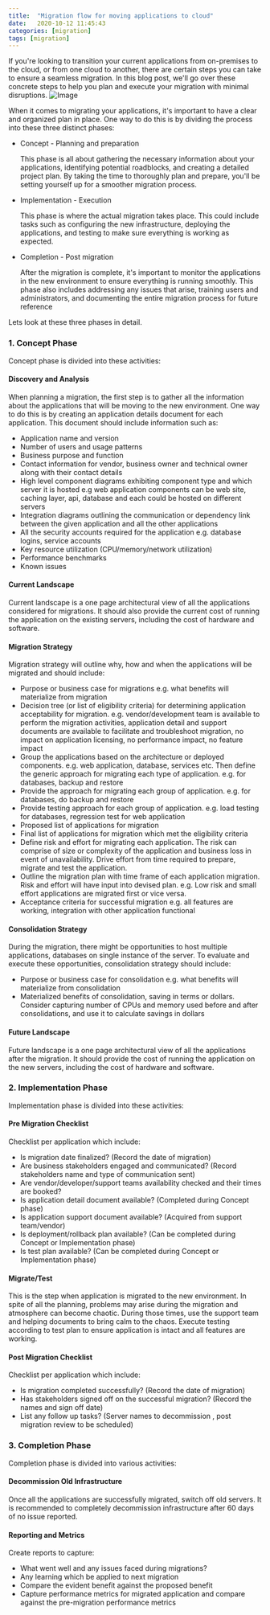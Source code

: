 ```yaml
---
title:  "Migration flow for moving applications to cloud"
date:   2020-10-12 11:45:43
categories: [migration]
tags: [migration]	
---
```

<p>
If you're looking to transition your current applications from on-premises to the cloud, or from one cloud to another, there are certain steps you can take to ensure a seamless migration. In this blog post, we'll go over these concrete steps to help you plan and execute your migration with minimal disruptions.
<img src="{{ site.baseurl }}/images/blog/migration-flow/migration-and-consolidation-flow.PNG" class="fullsize-image" alt="Image">
</p>

<p>
When it comes to migrating your applications, it's important to have a clear and organized plan in place. One way to do this is by dividing the process into these three distinct phases:
<ul>
<li>Concept - Planning and preparation</li>
<p>This phase is all about gathering the necessary information about your applications, identifying potential roadblocks, and creating a detailed project plan. By taking the time to thoroughly plan and prepare, you'll be setting yourself up for a smoother migration process.</p>
<li>Implementation - Execution</li>
<p>This phase is where the actual migration takes place. This could include tasks such as configuring the new infrastructure, deploying the applications, and testing to make sure everything is working as expected.</p>
<li>Completion - Post migration</li>
<p>After the migration is complete, it's important to monitor the applications in the new environment to ensure everything is running smoothly. This phase also includes addressing any issues that arise, training users and administrators, and documenting the entire migration process for future reference</p>
</ul>
</p>
<p>Lets look at these three phases in detail.</p>
<h3>1. Concept Phase</h3>
Concept phase is divided into these activities:
<h4>Discovery and Analysis</h4>
<p>
When planning a migration, the first step is to gather all the information about the applications that will be moving to the new environment. One way to do this is by creating an application details document for each application. This document should include information such as:
<ul>
<li>Application name and version</li>
<li>Number of users and usage patterns</li>
<li>Business purpose and function</li>
<li>Contact information for vendor, business owner and technical owner along with their contact details</li>
<li>High level component diagrams exhibiting component type and which server it is hosted e.g web application components can be web site, caching layer, api, database and each could be hosted on different servers</li>
<li>Integration diagrams outlining the communication or dependency link between the given application and all the other applications</li>
<li>All the security accounts required for the application e.g. database logins, service accounts</li>
<li>Key resource utilization (CPU/memory/network utilization)</li>
<li>Performance benchmarks</li>
<li>Known issues</li>
</ul>
</p>
<h4>Current Landscape</h4>
<p>
Current landscape is a one page architectural view of all the applications considered for migrations. It should also provide the current cost of running the application on the existing servers, including the cost of hardware and software. 
</p>
<h4>Migration Strategy</h4>
<p>
Migration strategy will outline why, how and when the applications will be migrated and should include:
<ul>
<li>Purpose or business case for migrations e.g. what benefits will materialize from migration</li>
<li>Decision tree (or list of eligibility criteria) for determining application acceptability for migration. e.g. vendor/development team is available to perform the migration activities, application detail and support documents are available to facilitate and troubleshoot migration, no impact on application licensing, no performance impact, no feature impact </li>
<li>Group the applications based on the architecture or deployed components. e.g. web application, database, services etc. Then define the generic approach for migrating each type of application. e.g. for databases, backup and restore</li>
<li>Provide the approach for migrating each group of application. e.g. for databases, do backup and restore</li>
<li>Provide testing approach for each group of application. e.g. load testing for databases, regression test for web application</li>
<li>Proposed list of applications for migration</li>
<li>Final list of applications for migration which met the eligibility criteria</li>
<li>Define risk and effort for migrating each application. The risk can comprise of size or complexity of the application and business loss in event of unavailability. Drive effort from time required to prepare, migrate and test the application.</li>
<li>Outline the migration plan with time frame of each application migration. Risk and effort will have input into devised plan. e.g. Low risk and small effort applications are migrated first or vice versa.</li>
<li>Acceptance criteria for successful migration e.g. all features are working, integration with other application functional</li>
</ul>
</p>
<h4>Consolidation Strategy</h4>
<p>
During the migration, there might be opportunities to host multiple applications, databases on single instance of the server. To evaluate and execute these opportunities, consolidation strategy should include:
<ul>
<li>Purpose or business case for consolidation e.g. what benefits will materialize from consolidation</li>
<li>Materialized benefits of consolidation, saving in terms or dollars. Consider capturing number of CPUs and memory used before and after consolidations, and use it to calculate savings in dollars </li>
</ul>
</p>
<h4>Future Landscape</h4>
<p>
Future landscape is a one page architectural view of all the applications after the migration. It should provide the cost of running the application on the new servers, including the cost of hardware and software. 
</p>

<h3>2. Implementation Phase</h3>
Implementation phase is divided into these activities:
<h4>Pre Migration Checklist</h4>
<p>
Checklist per application which include:
<ul>
<li>Is migration date finalized? (Record the date of migration)</li>
<li>Are business stakeholders engaged and communicated? (Record stakeholders name and type of communication sent)</li>
<li>Are vendor/developer/support teams availability checked and their times are booked?</li>
<li>Is application detail document available? (Completed during Concept phase)</li>
<li>Is application support document available? (Acquired from support team/vendor)</li>
<li>Is deployment/rollback plan available? (Can be completed during Concept or Implementation phase)</li>
<li>Is test plan available? (Can be completed during Concept or Implementation phase)</li>
</ul>
</p>
<h4>Migrate/Test</h4>
<p>
This is the step when application is migrated to the new environment. In spite of all the planning, problems may arise during the migration and atmosphere can become chaotic. During those times, use the support team and helping documents to bring calm to the chaos. Execute testing according to test plan to ensure application is intact and all features are working.
</p>
<h4>Post Migration Checklist</h4>
<p>
Checklist per application which include:
<ul>
<li>Is migration completed successfully? (Record the date of migration)</li>
<li>Has stakeholders signed off on the successful migration? (Record the names and sign off date)</li>
<li>List any follow up tasks? (Server names to decommission , post migration review to be scheduled)</li>
</ul>
</p>
<h3>3. Completion Phase</h3>
Completion phase is divided into various activities:
<h4>Decommission Old Infrastructure</h4>
Once all the applications are successfully migrated, switch off old servers. It is recommended to completely decommission infrastructure after 60 days of no issue reported.
<h4>Reporting and Metrics</h4>
<p>
Create reports to capture:
<ul>
<li>What went well and any issues faced during migrations?</li>
<li>Any learning which be applied to next migration</li>
<li>Compare the evident benefit against the proposed benefit</li>
<li>Capture performance metrics for migrated application and compare against the pre-migration performance metrics</li>
</ul>
</p>


